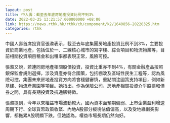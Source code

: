 ```yaml
---
layout: post
title: 中人壽：截至去年底房地產投資比例不到3%
date: 2022-03-25 13:21:57.000000000 +08:00
link: https://news.rthk.hk/rthk/ch/component/k2/1640856-20220325.htm
categories: rthk
---
```


中國人壽首席投資官張滌表示，截至去年底集團房地產投資比例不到3%，主要投資於商業地產，包括位於一、二線核心城市的寫字樓、綜合項目和物流物業等，目前相關投資項目租金和出租率都表現正常，風險可控。

張滌又說，若連同房地產相關股債投資，投資比重亦不到4%，有關金融產品按照銀保監會規則選擇，涉及資產亦符合國策，包括棚改及區域性民生工程等，認為風險可控。集團未來房地產投資方向將會穩健審慎，重點關注國策支持項目，例如新基建、物流產業園等項目。她指出，作為保險公司，房地產相關投資介乎股票和債券之間，具有長期投資及抗通脹特徵。

張滌提到，今年以來權益市場波動較大，國內資本面預期偏弱、上市企業盈利增速周期下行、全球貨幣政策收緊、內地A股部分板塊估值偏高，以及受地緣衝突影響，都拖累A股明顯下跌。但她認為，權益市場長期仍然向好。
